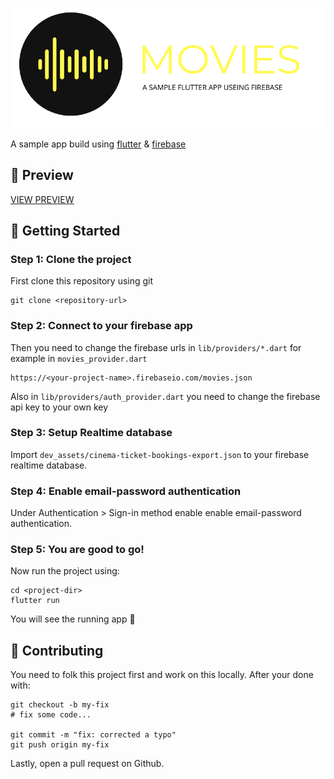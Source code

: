 ![App Banner](./dev_assets/movies-banner.png)

A sample app build using [flutter](https://www.flutter.dev) & [firebase](https://firebase.google.com)

## 👾 Preview
[VIEW PREVIEW](https://siddeshrocks.in/learn/projects/flutter_movies_app/#-preview)

## 🤑 Getting Started
### Step 1: Clone the project
First clone this repository using git
```
git clone <repository-url>
```

### Step 2: Connect to your firebase app
Then you need to change the firebase urls in ``lib/providers/*.dart`` for example in `movies_provider.dart`

```
https://<your-project-name>.firebaseio.com/movies.json
```

Also in ``lib/providers/auth_provider.dart`` you need to change the firebase api key to your own key

### Step 3: Setup Realtime database
Import ``dev_assets/cinema-ticket-bookings-export.json`` to your firebase realtime database.

### Step 4: Enable email-password authentication
Under Authentication > Sign-in method enable enable email-password authentication.

### Step 5: You are good to go!
Now run the project using:
```
cd <project-dir>
flutter run
```
You will see the running app 🤩

## 🤝 Contributing
You need to folk this project first and work on this locally. After your done with:

```
git checkout -b my-fix
# fix some code...

git commit -m "fix: corrected a typo"
git push origin my-fix
```

Lastly, open a pull request on Github.
